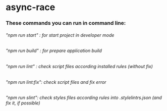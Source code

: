 # async-race

### These commands you can run in command line:

###### "npm run start" : for start project in developer mode

###### "npm run build" : for prepare application build

###### "npm run lint" : check script files according installed rules (without fix)

###### "npm run lint:fix": check script files and fix error

###### "npm run slint": check styles files according rules into .stylelintrs.json (and fix it, if possible)
